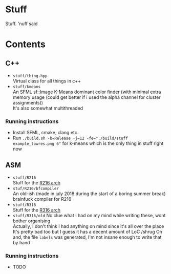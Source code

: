 # Stuff
Stuff. 'nuff said

# Contents
## C++
 - `stuff/thing.hpp`  
 Virtual class for all things in c++
 - `stuff/kmeans`  
 An SFML sf::Image K-Means dominant color finder (with minimal extra memory usage (could get better if i used the alpha channel for cluster assignments))  
 It's also somewhat multithreaded

### Running instructions
 - Install SFML, cmake, clang etc.
 - Run `./build.sh -b=Release -j=12 -fe="./build/stuff example_lowres.png 6"` for k-means which is the only thing in stuff right now

## ASM
 - `stuff/R216`  
 Stuff for the [R216 arch](https://github.com/LBPHacker/R216/)
 - `stuf/R216/bfcompiler`  
 An old-ish (made in july 2018 during the start of a boring summer break) brainfuck compiler for R216
 - `stuff/R316`  
 Stuff for the [R316 arch](https://github.com/LBPHacker/R316)  
 - `stuff/R316/old`
 No clue what I had on my mind while writing these, wont bother organising  
 Actually, I don't think I had anything on mind since it's all over the place  
 It's pretty bad too but I guess it has a decent amount of LoC /shrug
 Oh and, the file `labels` was generated, I'm not insane enough to write that by hand

### Running instructions
 - TODO